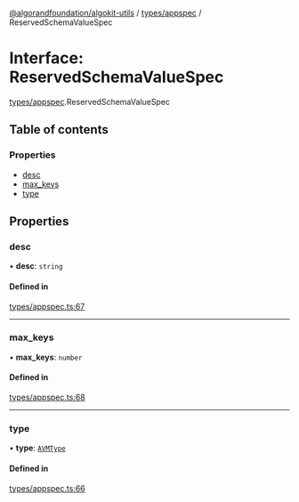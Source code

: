 [@algorandfoundation/algokit-utils](../README.md) / [types/appspec](../modules/types_appspec.md) / ReservedSchemaValueSpec

# Interface: ReservedSchemaValueSpec

[types/appspec](../modules/types_appspec.md).ReservedSchemaValueSpec

## Table of contents

### Properties

- [desc](types_appspec.ReservedSchemaValueSpec.md#desc)
- [max\_keys](types_appspec.ReservedSchemaValueSpec.md#max_keys)
- [type](types_appspec.ReservedSchemaValueSpec.md#type)

## Properties

### desc

• **desc**: `string`

#### Defined in

[types/appspec.ts:67](https://github.com/algorandfoundation/algokit-utils-ts/blob/88a7c0f/src/types/appspec.ts#L67)

___

### max\_keys

• **max\_keys**: `number`

#### Defined in

[types/appspec.ts:68](https://github.com/algorandfoundation/algokit-utils-ts/blob/88a7c0f/src/types/appspec.ts#L68)

___

### type

• **type**: [`AVMType`](../enums/types_appspec.AVMType.md)

#### Defined in

[types/appspec.ts:66](https://github.com/algorandfoundation/algokit-utils-ts/blob/88a7c0f/src/types/appspec.ts#L66)
